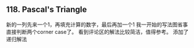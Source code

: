 ## 118. Pascal's Triangle
新的一列先来一个1，再填充计算的数字，最后再加一个1
我一开始的写法图省事直接判断两个corner case了。
看到评论区的解法比较简洁，值得参考。
添加了递归解法